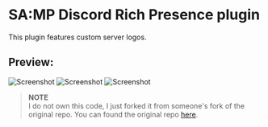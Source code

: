 # SA:MP Discord Rich Presence plugin

This plugin features custom server logos. 

## Preview:
![Screenshot](https://i.imgur.com/PoHP6rv.png)
![Screenshot](https://i.imgur.com/WIyNylH.png)
![Screenshot](https://i.imgur.com/ZybZAuQ.png)

> **NOTE**   
> I do not own this code, I just forked it from someone's fork of the original repo. You can found the original repo [here](https://github.com/Hual/samp-discord-plugin).